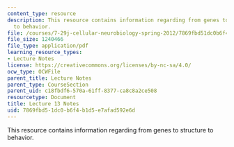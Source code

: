 ```yaml
---
content_type: resource
description: This resource contains information regarding from genes to structure
  to behavior.
file: /courses/7-29j-cellular-neurobiology-spring-2012/7869fbd51dc0b6f4b1d5e7afad592e6d_MIT7_29JS12_lecture13.pdf
file_size: 1240466
file_type: application/pdf
learning_resource_types:
- Lecture Notes
license: https://creativecommons.org/licenses/by-nc-sa/4.0/
ocw_type: OCWFile
parent_title: Lecture Notes
parent_type: CourseSection
parent_uid: c18fbdf6-570a-61ff-8377-ca8c8a2ce508
resourcetype: Document
title: Lecture 13 Notes
uid: 7869fbd5-1dc0-b6f4-b1d5-e7afad592e6d
---
```

This resource contains information regarding from genes to structure to behavior.